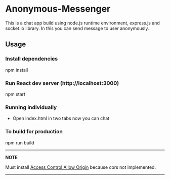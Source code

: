 # Anonymous-Messenger
This is a chat app build using node.js runtime environment, express.js and socket.io library. In this you can send message to user anonymously.  

## Usage
### Install dependencies
npm install
### Run React dev server (http://localhost:3000)
npm start
### Running individually
* Open index.html in two tabs now you can chat
### To build for production
npm run build

---
**NOTE**

Must install [Access Control Allow Origin](https://chrome.google.com/webstore/detail/allow-cors-access-control/lhobafahddgcelffkeicbaginigeejlf) because cors not implemented.

---
